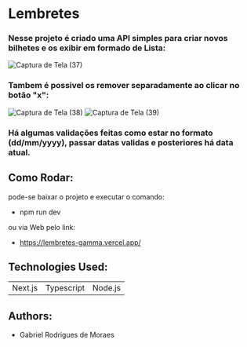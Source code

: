 # Lembretes
### Nesse projeto é criado uma API simples para criar novos bilhetes e os exibir em formado de Lista:
![Captura de Tela (37)](https://github.com/GabrielMoraeswolf/loginCompassUOL/assets/58598993/e1e3eb31-fadb-4d97-97f9-581595d817c7)

### Tambem é possivel os remover separadamente ao clicar no botão "x":
![Captura de Tela (38)](https://github.com/GabrielMoraeswolf/loginCompassUOL/assets/58598993/9c2279b9-7217-424b-8934-c06214b0a178)
![Captura de Tela (39)](https://github.com/GabrielMoraeswolf/loginCompassUOL/assets/58598993/4712c8a8-1fe9-4c78-879b-e0a972fe42dd)

### Há algumas validações feitas como estar no formato (dd/mm/yyyy), passar datas validas e posteriores há data atual.

## Como Rodar:

pode-se baixar o projeto e executar o comando:
* npm run dev

ou via Web pelo link:
* https://lembretes-gamma.vercel.app/


## Technologies Used:

<table>
  <tr>
    <td>Next.js</td>
    <td>Typescript</td>
    <td>Node.js</td>
    
  </tr>
</table>


## Authors:
* Gabriel Rodrigues de Moraes
